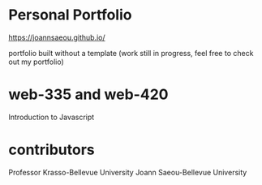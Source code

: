 # Personal Portfolio

https://joannsaeou.github.io/

portfolio built without a template (work still in progress, feel free to check out my portfolio)

# web-335 and web-420
 Introduction to Javascript

# contributors 
Professor Krasso-Bellevue University Joann Saeou-Bellevue University
